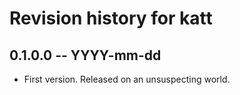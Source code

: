 # Revision history for katt

## 0.1.0.0 -- YYYY-mm-dd

* First version. Released on an unsuspecting world.
